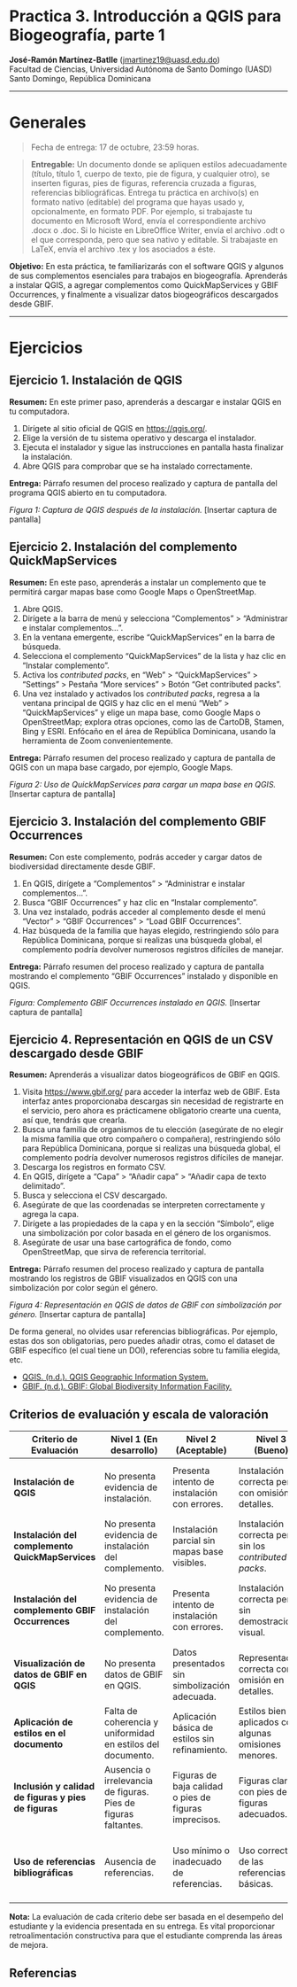 Practica 3. Introducción a QGIS para Biogeografía, parte 1
================
<b>José-Ramón Martínez-Batlle</b> (<jmartinez19@uasd.edu.do>) <br>
Facultad de Ciencias, Universidad Autónoma de Santo Domingo (UASD) <br>
Santo Domingo, República Dominicana

<!-- README.md se genera a partir de README.Rmd. Por favor, edita ese archivo. -->

------------------------------------------------------------------------

# Generales

> Fecha de entrega: 17 de octubre, 23:59 horas.

> **Entregable:** Un documento donde se apliquen estilos adecuadamente
> (título, título 1, cuerpo de texto, pie de figura, y cualquier otro),
> se inserten figuras, pies de figuras, referencia cruzada a figuras,
> referencias bibliográficas. Entrega tu práctica en archivo(s) en
> formato nativo (editable) del programa que hayas usado y,
> opcionalmente, en formato PDF. Por ejemplo, si trabajaste tu documento
> en Microsoft Word, envía el correspondiente archivo .docx o .doc. Si
> lo hiciste en LibreOffice Writer, envía el archivo .odt o el que
> corresponda, pero que sea nativo y editable. Si trabajaste en LaTeX,
> envía el archivo .tex y los asociados a éste.

**Objetivo:** En esta práctica, te familiarizarás con el software QGIS y
algunos de sus complementos esenciales para trabajos en biogeografía.
Aprenderás a instalar QGIS, a agregar complementos como QuickMapServices
y GBIF Occurrences, y finalmente a visualizar datos biogeográficos
descargados desde GBIF.

------------------------------------------------------------------------

# Ejercicios

## Ejercicio 1. Instalación de QGIS

**Resumen:** En este primer paso, aprenderás a descargar e instalar QGIS
en tu computadora.

1.  Dirígete al sitio oficial de QGIS en <https://qgis.org/>.
2.  Elige la versión de tu sistema operativo y descarga el instalador.
3.  Ejecuta el instalador y sigue las instrucciones en pantalla hasta
    finalizar la instalación.
4.  Abre QGIS para comprobar que se ha instalado correctamente.

**Entrega:** Párrafo resumen del proceso realizado y captura de pantalla
del programa QGIS abierto en tu computadora.

*Figura 1: Captura de QGIS después de la instalación.* \[Insertar
captura de pantalla\]

## Ejercicio 2. Instalación del complemento QuickMapServices

**Resumen:** En este paso, aprenderás a instalar un complemento que te
permitirá cargar mapas base como Google Maps o OpenStreetMap.

1.  Abre QGIS.
2.  Dirígete a la barra de menú y selecciona “Complementos” \>
    “Administrar e instalar complementos…”.
3.  En la ventana emergente, escribe “QuickMapServices” en la barra de
    búsqueda.
4.  Selecciona el complemento “QuickMapServices” de la lista y haz clic
    en “Instalar complemento”.
5.  Activa los *contributed packs*, en “Web” \> “QuickMapServices” \>
    “Settings” \> Pestaña “More services” \> Botón “Get contributed
    packs”.
6.  Una vez instalado y activados los *contributed packs*, regresa a la
    ventana principal de QGIS y haz clic en el menú “Web” \>
    “QuickMapServices” y elige un mapa base, como Google Maps o
    OpenStreetMap; explora otras opciones, como las de CartoDB, Stamen,
    Bing y ESRI. Enfócaño en el área de República Dominicana, usando la
    herramienta de Zoom convenientemente.

**Entrega:** Párrafo resumen del proceso realizado y captura de pantalla
de QGIS con un mapa base cargado, por ejemplo, Google Maps.

*Figura 2: Uso de QuickMapServices para cargar un mapa base en QGIS.*
\[Insertar captura de pantalla\]

## Ejercicio 3. Instalación del complemento GBIF Occurrences

**Resumen:** Con este complemento, podrás acceder y cargar datos de
biodiversidad directamente desde GBIF.

1.  En QGIS, dirígete a “Complementos” \> “Administrar e instalar
    complementos…”.
2.  Busca “GBIF Occurrences” y haz clic en “Instalar complemento”.
3.  Una vez instalado, podrás acceder al complemento desde el menú
    “Vector” \> “GBIF Occurrences” \> “Load GBIF Occurrences”.
4.  Haz búsqueda de la familia que hayas elegido, restringiendo sólo
    para República Dominicana, porque si realizas una búsqueda global,
    el complemento podría devolver numerosos registros difíciles de
    manejar.

**Entrega:** Párrafo resumen del proceso realizado y captura de pantalla
mostrando el complemento “GBIF Occurrences” instalado y disponible en
QGIS.

*Figura: Complemento GBIF Occurrences instalado en QGIS.* \[Insertar
captura de pantalla\]

## Ejercicio 4. Representación en QGIS de un CSV descargado desde GBIF

**Resumen:** Aprenderás a visualizar datos biogeográficos de GBIF en
QGIS.

1.  Visita <https://www.gbif.org/> para acceder la interfaz web de GBIF.
    Esta interfaz antes proporcionaba descargas sin necesidad de
    registrarte en el servicio, pero ahora es prácticamene obligatorio
    crearte una cuenta, así que, tendrás que crearla.
2.  Busca una familia de organismos de tu elección (asegúrate de no
    elegir la misma familia que otro compañero o compañera),
    restringiendo sólo para República Dominicana, porque si realizas una
    búsqueda global, el complemento podría devolver numerosos registros
    difíciles de manejar.
3.  Descarga los registros en formato CSV.
4.  En QGIS, dirígete a “Capa” \> “Añadir capa” \> “Añadir capa de texto
    delimitado”.
5.  Busca y selecciona el CSV descargado.
6.  Asegúrate de que las coordenadas se interpreten correctamente y
    agrega la capa.
7.  Dirígete a las propiedades de la capa y en la sección “Símbolo”,
    elige una simbolización por color basada en el género de los
    organismos.
8.  Asegúrate de usar una base cartográfica de fondo, como
    OpenStreetMap, que sirva de referencia territorial.

**Entrega:** Párrafo resumen del proceso realizado y captura de pantalla
mostrando los registros de GBIF visualizados en QGIS con una
simbolización por color según el género.

*Figura 4: Representación en QGIS de datos de GBIF con simbolización por
género.* \[Insertar captura de pantalla\]

De forma general, no olvides usar referencias bibliográficas. Por
ejemplo, estas dos son obligatorias, pero puedes añadir otras, como el
dataset de GBIF específico (el cual tiene un DOI), referencias sobre tu
familia elegida, etc.

- [QGIS. (n.d.). QGIS Geographic Information System.](https://qgis.org/)
- [GBIF. (n.d.). GBIF: Global Biodiversity Information
  Facility.](https://www.gbif.org/)

## Criterios de evaluación y escala de valoración

| Criterio de Evaluación                               | Nivel 1 (En desarrollo)                                        | Nivel 2 (Aceptable)                                   | Nivel 3 (Bueno)                                        | Nivel 4 (Excelente)                                                      |
|------------------------------------------------------|----------------------------------------------------------------|-------------------------------------------------------|--------------------------------------------------------|--------------------------------------------------------------------------|
| **Instalación de QGIS**                              | No presenta evidencia de instalación.                          | Presenta intento de instalación con errores.          | Instalación correcta pero con omisión en detalles.     | Instalación exitosa con captura clara y descripción adecuada.            |
| **Instalación del complemento QuickMapServices**     | No presenta evidencia de instalación del complemento.          | Instalación parcial sin mapas base visibles.          | Instalación correcta pero sin los *contributed packs*. | Instalación exitosa con captura clara mostrando mapas base.              |
| **Instalación del complemento GBIF Occurrences**     | No presenta evidencia de instalación del complemento.          | Presenta intento de instalación con errores.          | Instalación correcta pero sin demostración visual.     | Instalación exitosa con captura clara del complemento en uso.            |
| **Visualización de datos de GBIF en QGIS**           | No presenta datos de GBIF en QGIS.                             | Datos presentados sin simbolización adecuada.         | Representación correcta con omisión en detalles.       | Representación impecable con simbolización por género.                   |
| **Aplicación de estilos en el documento**            | Falta de coherencia y uniformidad en estilos del documento.    | Aplicación básica de estilos sin refinamiento.        | Estilos bien aplicados con algunas omisiones menores.  | Uso experto y consistente de estilos en todo el documento.               |
| **Inclusión y calidad de figuras y pies de figuras** | Ausencia o irrelevancia de figuras. Pies de figuras faltantes. | Figuras de baja calidad o pies de figuras imprecisos. | Figuras claras con pies de figuras adecuados.          | Figuras de alta calidad con pies de figuras detallados y precisos.       |
| **Uso de referencias bibliográficas**                | Ausencia de referencias.                                       | Uso mínimo o inadecuado de referencias.               | Uso correcto de las referencias básicas.               | Uso extensivo y adecuado de referencias, incluyendo fuentes adicionales. |

**Nota:** La evaluación de cada criterio debe ser basada en el desempeño
del estudiante y la evidencia presentada en su entrega. Es vital
proporcionar retroalimentación constructiva para que el estudiante
comprenda las áreas de mejora.

## Referencias
